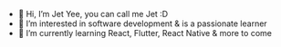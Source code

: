 - 👋 Hi, I’m Jet Yee, you can call me Jet :D
- 👀 I’m interested in software development & is a passionate learner 
- 🌱 I’m currently learning React, Flutter, React Native & more to come


<!---
ietvee/ietvee is a ✨ special ✨ repository because its `README.md` (this file) appears on your GitHub profile.
You can click the Preview link to take a look at your changes.
--->
